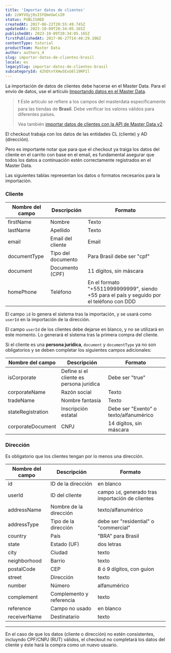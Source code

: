 ```yaml
---
title: 'Importar datos de clientes'
id: 2zWYVOyj0sISYQmeUwCsI0
status: PUBLISHED
createdAt: 2017-06-22T20:55:49.745Z
updatedAt: 2023-10-09T20:34:05.165Z
publishedAt: 2023-10-09T20:34:05.165Z
firstPublishedAt: 2017-06-27T14:40:29.106Z
contentType: tutorial
productTeam: Master Data
author: authors_4
slug: importar-datos-de-clientes-brasil
locale: es
legacySlug: importar-datos-de-clientes-brasil
subcategoryId: 42hDtnYXHw5ExG6l19RP1l
---
```


La importación de datos de clientes debe hacerse en el Master Data. Para el envío de datos, use el artículo [Importando datos en el Master Data](/es/tutorial/importar-datos-en-el-master-data).

>❗ Este artículo se refiere a los campos del masterdata específicamente para las tiendas de **Brasil**. Debe verificar los valores válidos para diferentes países.
>
> Vea también [importar datos de clientes con la API de Master Data v2](https://developers.vtex.com/docs/guides/import-customer-data).

El checkout trabaja con los datos de las entidades CL (cliente) y AD (dirección).

Pero es importante notar que para que el checkout ya traiga los datos del cliente en el carrito con base en el email, es fundamental asegurar que todos los datos a continuación estén correctamente registrados en el Master Data.

Las siguientes tablas representan los datos o formatos necesarios para la importación. 

### Cliente

| Nombre del campo | Descripción | Formato |
|---------------|-----------|---------|
| firstName | Nombre | Texto |
| lastName | Apellido | Texto |
| email | Email del cliente | Email |
| documentType | Tipo del documento | Para Brasil debe ser "cpf" |
| document | Documento (CPF) | 11 dígitos, sin máscara |
| homePhone | Teléfono | En el formato "+5511999999999", siendo +55 para el país y seguido por el teléfono con DDD |

El campo `id` lo genera el sistema tras la importación, y se usará como `userId` en la importación de la dirección.

El campo `userId` de los clientes debe dejarse en blanco, y no se utilizará en este momento. Lo generará el sistema tras la primera compra del cliente.

Si el cliente es una **persona jurídica**, `document` y `documentType` ya no son obligatorios y se deben completar los siguientes campos adicionales:

| Nombre del campo | Descripción | Formato |
|---------------|-----------|---------|
| isCorporate | Define si el cliente es persona jurídica | Debe ser "true" |
| corporateName | Razón social | Texto |
| tradeName | Nombre fantasía | Texto |
| stateRegistration | Inscripción estatal | Debe ser "Exento" o texto/alfanumérico |
| corporateDocument | CNPJ | 14 dígitos, sin máscara |

### Dirección

Es obligatorio que los clientes tengan por lo menos una dirección.

| Nombre del campo | Descripción | Formato |
|---------------|-----------|---------|
| id | ID de la dirección | en blanco |
| userId | ID del cliente | campo `id`, generado tras importación de clientes |
| addressName | Nombre de la dirección | texto/alfanumérico |
| addressType | Tipo de la dirección | debe ser "residential" o "commercial" |
| country | País | "BRA" para Brasil |
| state | Estado (UF) | dos letras |
| city | Ciudad | texto |
| neighborhood | Barrio | texto |
| postalCode | CEP | 8 ó 9 dígitos, con guion |
| street | Dirección | texto |
| number | Número | alfanumérico |
| complement | Complemento y referencia | texto |
| reference | Campo no usado | en blanco |
| receiverName | Destinatario | texto |

---

En el caso de que los datos (cliente o dirección) no estén consistentes, incluyndo CPF/CNPJ (RUT) válidos, el checkout no completará los datos del cliente y éste hará la compra como un nuevo usuario.
